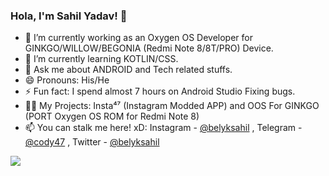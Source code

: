 ### Hola, I'm Sahil Yadav! 👋

- 🔭 I’m currently working as an Oxygen OS Developer for GINKGO/WILLOW/BEGONIA (Redmi Note 8/8T/PRO) Device.
- 🌱 I’m currently learning KOTLIN/CSS.
- 💬 Ask me about ANDROID and Tech related stuffs.
- 😄 Pronouns: His/He
- ⚡ Fun fact: I spend almost 7 hours on Android Studio Fixing bugs.
- 👨‍💻 My Projects: Insta⁴⁷ (Instagram Modded APP) and OOS For GINKGO (PORT Oxygen OS ROM for Redmi Note 8)
- 📫 You can stalk me here! xD: Instagram - [@belyksahil](https://www.instagram.com/belyksahil/) , Telegram - [@cody47](https://t.me/cody47) , Twitter - [@belyksahil](https://www.twitter.com/belyksahil)

<img src="https://github-readme-stats.vercel.app/api?username=cody47&&show_icons=true&title_color=ffffff&icon_color=bb2acf&text_color=daf7dc&bg_color=151515">
